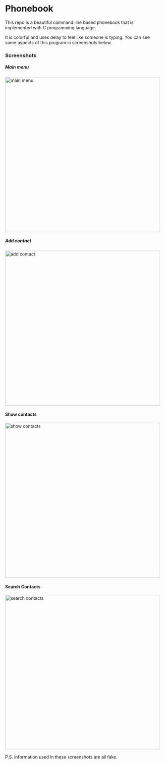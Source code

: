 # Phonebook
This repo is a beautiful command line based phonebook that is implemented with C programming language.

It is colorful and uses delay to feel like someone is typing. You can see some aspects of this program in screenshots below.

### Screenshots
##### Main menu
<img src="https://uupload.ir/files/x1pn_main.png" alt="main menu" width=500>

##### Add contact
<img src="https://uupload.ir/files/yll7_add.png" alt="add contact" width=500>

#### Show contacts
<img src="https://uupload.ir/files/mlo_show.png" alt="show contacts" width=500>

#### Search Contacts
<img src="https://uupload.ir/files/nkyk_search.png" alt="search contacts" width=500>

P.S. information used in these screenshots are all fake.
